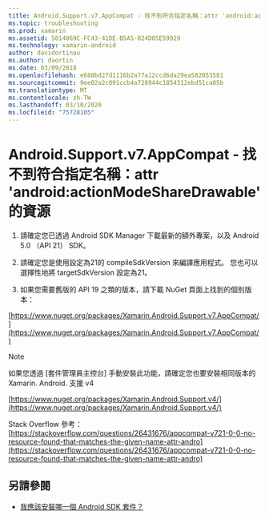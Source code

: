 ```yaml
---
title: Android.Support.v7.AppCompat - 找不到符合指定名稱：attr 'android:actionModeShareDrawable' 的資源
ms.topic: troubleshooting
ms.prod: xamarin
ms.assetid: 5814069C-FC43-41DE-B5A5-024D05E59929
ms.technology: xamarin-android
author: davidortinau
ms.author: daortin
ms.date: 03/09/2018
ms.openlocfilehash: e688bd27d1116b2a77a12ccd6da29ea582053581
ms.sourcegitcommit: 9ee02a2c091ccb4a728944c1854312ebd51ca05b
ms.translationtype: MT
ms.contentlocale: zh-TW
ms.lasthandoff: 03/10/2020
ms.locfileid: "75728105"
---
```

# <a name="androidsupportv7appcompat---no-resource-found-that-matches-the-given-name-attr-androidactionmodesharedrawable"></a>Android.Support.v7.AppCompat - 找不到符合指定名稱：attr 'android:actionModeShareDrawable' 的資源

1. 請確定您已透過 Android SDK Manager 下載最新的額外專案，以及 Android 5.0 （API 21） SDK。

2. 請確定您是使用設定為21的 compileSdkVersion 來編譯應用程式。 您也可以選擇性地將 targetSdkVersion 設定為21。

3. 如果您需要舊版的 API 19 之類的版本，請下載 NuGet 頁面上找到的個別版本：

[https://www.nuget.org/packages/Xamarin.Android.Support.v7.AppCompat/](https://www.nuget.org/packages/Xamarin.Android.Support.v7.AppCompat/)

> [!NOTE]
> 如果您透過 [套件管理員主控台] 手動安裝此功能，請確定您也要安裝相同版本的 Xamarin. Android. 支援 v4

[https://www.nuget.org/packages/Xamarin.Android.Support.v4/](https://www.nuget.org/packages/Xamarin.Android.Support.v4/)

Stack Overflow 參考： [https://stackoverflow.com/questions/26431676/appcompat-v721-0-0-no-resource-found-that-matches-the-given-name-attr-andro](https://stackoverflow.com/questions/26431676/appcompat-v721-0-0-no-resource-found-that-matches-the-given-name-attr-andro)

## <a name="see-also"></a>另請參閱

- [我應該安裝哪一個 Android SDK 套件？](~/android/troubleshooting/questions/install-android-sdk-packages.md)
